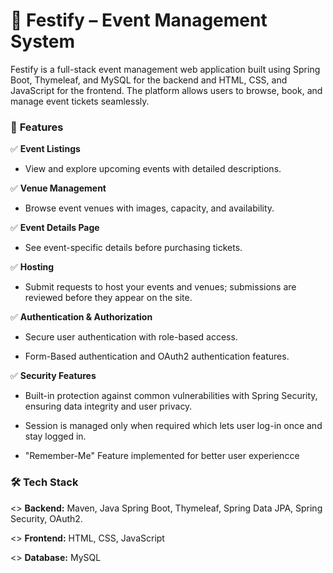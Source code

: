 # 🎉 Festify – Event Management System

Festify is a full-stack event management web application built using Spring Boot, Thymeleaf, and MySQL for the backend and HTML, CSS, and JavaScript for the frontend. The platform allows users to browse, book, and manage event tickets seamlessly.

### 🚀 **Features**

✅ **Event Listings** 

 * View and explore upcoming events with detailed descriptions.

✅ **Venue Management** 

 * Browse event venues with images, capacity, and availability.

✅ **Event Details Page** 

 * See event-specific details before purchasing tickets.

✅ **Hosting** 

 * Submit requests to host your events and venues; submissions are reviewed before they appear on the site.

✅ **Authentication & Authorization** 

 * Secure user authentication with role-based access.
   
 * Form-Based authentication and OAuth2 authentication features.

✅ **Security Features** 

  * Built-in protection against common vulnerabilities with Spring Security, ensuring data integrity and user privacy.

  * Session is managed only when required which lets user log-in once and stay logged in.
  
  * "Remember-Me" Feature implemented for better user experiencce

### 🛠️ **Tech Stack**

<> **Backend:** Maven, Java Spring Boot, Thymeleaf, Spring Data JPA, Spring Security, OAuth2.

<> **Frontend:** HTML, CSS, JavaScript

<> **Database:** MySQL
